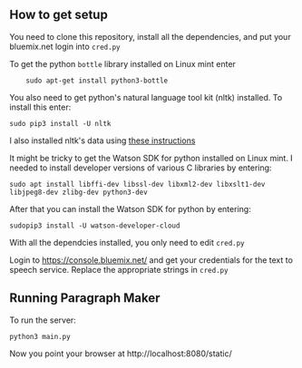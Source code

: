 ## How to get setup
You need to clone this repository, install all the dependencies, and put your bluemix.net login into `cred.py`

To get the python `bottle` library installed on Linux mint enter 

		sudo apt-get install python3-bottle
	
You also need to get python's natural language tool kit (nltk) installed. To install this enter:

	sudo pip3 install -U nltk
	
I also installed nltk's data using [these instructions](http://www.nltk.org/data.html#interactive-installer)

It might be tricky to get the Watson SDK for python installed on Linux mint. I needed to install developer versions of various C libraries by entering:

	sudo apt install libffi-dev libssl-dev libxml2-dev libxslt1-dev libjpeg8-dev zlibg-dev python3-dev
	
After that you can install the Watson SDK for python by entering:

	sudopip3 install -U watson-developer-cloud

With all the dependcies installed, you only need to edit `cred.py`

Login to https://console.bluemix.net/ and get your credentials for the text to speech service. Replace the appropriate strings in `cred.py`

## Running Paragraph Maker
To run the server:

	python3 main.py

Now you point your browser at http://localhost:8080/static/
